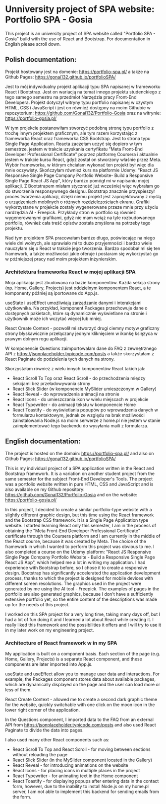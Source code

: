 #  Unniversity project of SPA website: Portfolio SPA - Gosia

This project is an university project of SPA website called "Portfolio SPA - Gosia" build with the use of React and Bootstrap. For documentation in English please scroll down.

## Polish documentation:

Projekt hostowany jest na domenie: https://portfolio-spa.pl/ a także na Github Pages: https://gonai132.github.io/portfolioSPA/

Jest to mój indywidualny projekt aplikacji typu SPA napisanej w frameworku React i Bootstrap. Jest on wariacją na temat innego projektu studenckiego z tego samego semestru na przedmiot Narzędzia pracy Front-End Developera. Projekt dotyczył witryny typu portfolio napisanej w czystym HTML, CSS i JavaScript i jest on również dostępny na moim Githubie w repozytorium: https://github.com/Gonai132/Portfolio-Gosia oraz na witrynie: https://portfolio-gosia.pl/ 

W tym projekcie postanowiłam stworzyć podobną stronę typu portfolio z trochę innym projektem graficznym, ale tym razem korzystając z frameworka React oraz frameworka CSS Bootstrap. Jest to strona typu Single Page Application. Reacta zaczełam uczyć się dopiero w tym semestrze, jestem w trakcie uzyskania certyfikatu "Meta Front-End Developer Professional Certificate" poprzez platformę Coursera i aktualnie jestem w trakcie kursu React, gdyż został on stworzony właśnie przez Meta. Wybór frameworka, w którym chciałam wykonać ten projekt był więc dla mnie oczywisty. Skończyłam również kurs na platformie Udemy: "React JS Responsive Single Page Company Portfolio Website- Build a Responsive Single Page React JS App", który bardzo pomógł mi w napisaniu mojej aplikacji. Z Bootstrapem miałam styczność już wcześniej więc wybrałam go do stworzenia responsywnego designu. Bootstrap znacznie przyspieszył proces tworzenia aplikacji, dzięki niemu projekt jest zaprojektowany z myślą o urządzeniach mobilnych o różnych rozdzielczościach ekranu. Grafiki wykorzystane w projekcie zostały wygenerowane przeze mnie przy użyciu nardzędzia AI - Freepick. Przykłady stron w portfolio są również wygenerowanymi grafikami, gdyż nie mam wciąż na tyle rozbudowanego portfolio, również cała treść opisów została zmyślona na potrzeby tego projektu.

Nad tym projektem SPA pracowałam bardzo długo, poświecając na niego wiele dni wolnych, ale sprawiało mi to dużo przyjemności i bardzo wiele nauczyłam się o React w trakcie jego tworzenia. Bardzo spodobał mi się ten framework, a także możliwości jakie oferuje i postaram się wykorzystać go w późniejszej pracy nad moim projektem inżynierskim.

### Architektura frameworka React w mojej aplikacji SPA
Moja aplikacja jest zbudowana na bazie komponentów. Każda sekcja strony (np. Home, Gallery, Projects) jest oddzielnym komponentem React, a te komponenty później są iportowane do App.js.

useState i useEffect umożliwiają zarządzanie danymi i interakcjami użytkownika. Na przykład, komponent Packages przechowuje dane o dostępnych pakietach, które są dynamicznie wyświetlane na stronie i użytkownik może ich wczytać więcej lub mniej.

React Create Context - pozwolił mi stworzyć drugi ciemny motyw graficzny strony błyskawicznie przełączany jednym kliknięciem w ikonkę księzyca w prawym dolnym rogu aplikacji.

W komponencie Questions zaimportowałam dane do FAQ z zewnętrznego API z https://jsonplaceholder.typicode.com/posts a także skorzystałam z React Paginate do podzielenia tych danych na strony.

Skorzystałam również z wielu innych komponentów React takich jak:
- React Scroll To Top oraz React Scroll - do przechodzenia między sekcjami bez przeładowywania strony
- React Slick Slider (w komponencie MySlider umieszczonym w Gallery)
- React Reveal - do wprowadzenia animacji na stronie
- React Icons - do umieszczania ikon w wielu miejscach w projekcie
- React Typewriter - do animacji tekstu w komponencie Home
- React Toastify - do wyświetlania popupów po wprowadzenia danych w formularzu kontaktowym, jednak ze względu na brak możliwości zainstalowania Node.js na moim serwerze z home.pl nie jestem w stanie zaimplementować tego backendu do wysyłania maili z formularza.

## English documentation:

The project is hosted on the domain: https://portfolio-spa.pl/ and also on Github Pages: https://gonai132.github.io/portfolioSPA/

This is my individual project of a SPA application written in the React and Bootstrap framework. It is a variation on another student project from the same semester for the subject Front-End Developer's Tools. The project was a portfolio website written in pure HTML, CSS and JavaScript and is also available on my Github repository: https://github.com/Gonai132/Portfolio-Gosia and on the website: https://portfolio-gosia.pl/

In this project, I decided to create a similar portfolio-type website with a slightly different graphic design, but this time using the React framework and the Bootstrap CSS framework. It is a Single Page Application type website. I started learning React only this semester, I am in the process of obtaining the "Meta Front-End Developer Professional Certificate" certificate through the Coursera platform and I am currently in the middle of the React course, because it was created by Meta. The choice of the framework in which I wanted to perform this project was obvious to me. I also completed a course on the Udemy platform: "React JS Responsive Single Page Company Portfolio Website - Build a Responsive Single Page React JS App", which helped me a lot in writing my application. I had experience with Bootstrap before, so I chose it to create a responsive design. Bootstrap has significantly accelerated the application development process, thanks to which the project is designed for mobile devices with different screen resolutions. The graphics used in the project were generated by me using the AI ​​tool - Freepick. The examples of pages in the portfolio are also generated graphics, because I don't have a sufficiently extensive portfolio yet, so the entire content of the descriptions was made up for the needs of this project.

I worked on this SPA project for a very long time, taking many days off, but I had a lot of fun doing it and I learned a lot about React while creating it. I really liked this framework and the possibilities it offers and I will try to use it in my later work on my engineering project.

### Architecture of React framework w in my SPA

My application is built on a component basis. Each section of the page (e.g. Home, Gallery, Projects) is a separate React component, and these components are later imported into App.js.

useState and useEffect allow you to manage user data and interactions. For example, the Packages component stores data about available packages, which are dynamically displayed on the page and the user can load more or less of them.

React Create Context - allowed me to create a second dark graphic theme for the website, quickly switchable with one click on the moon icon in the lower right corner of the application.

In the Questions component, I imported data to the FAQ from an external API from https://jsonplaceholder.typicode.com/posts and also used React Paginate to divide the data into pages.

I also used many other React components such as:
- React Scroll To Top and React Scroll - for moving between sections without reloading the page
- React Slick Slider (in the MySlider component located in the Gallery)
- React Reveal - for introducing animations on the website
- React Icons - for placing icons in multiple places in the project
- React Typewriter - for animating text in the Home component
- React Toastify - for displaying popups after entering data in the contact form, however, due to the inability to install Node.js on my home.pl server, I am not able to implement this backend for sending emails from the form.